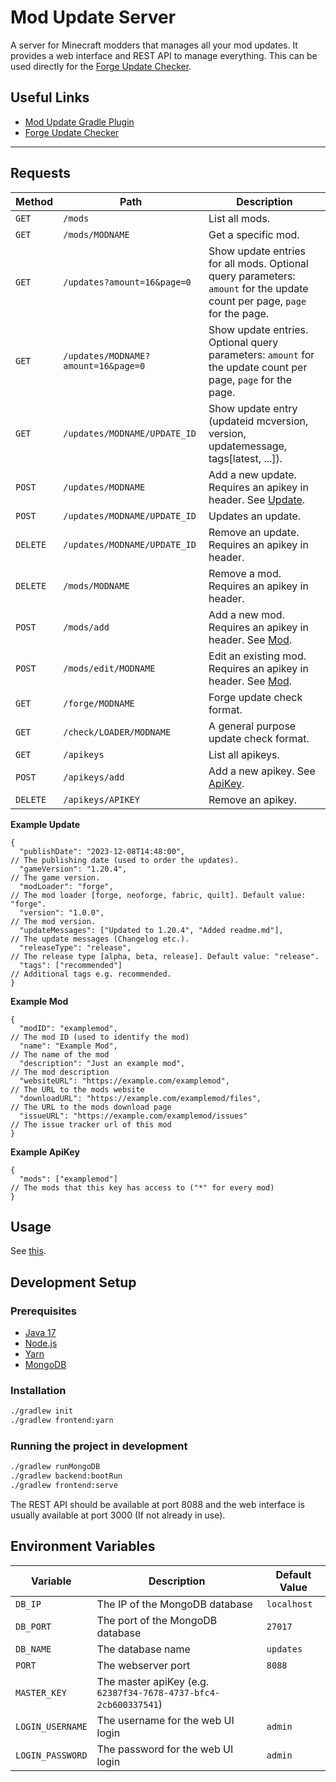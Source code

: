 # Mod Update Server

A server for Minecraft modders that manages all your mod updates.
It provides a web interface and REST API to manage everything.
This can be used directly for the [Forge Update Checker](https://docs.minecraftforge.net/en/1.20.x/misc/updatechecker/).

## Useful Links

- [Mod Update Gradle Plugin](https://github.com/henkelmax/mod-update-plugin)
- [Forge Update Checker](https://docs.minecraftforge.net/en/1.20.x/misc/updatechecker/)

---

## Requests

| Method   | Path                                | Description                                                                                                               |
|----------|-------------------------------------|---------------------------------------------------------------------------------------------------------------------------|
| `GET`    | `/mods`                             | List all mods.                                                                                                            |
| `GET`    | `/mods/MODNAME`                     | Get a specific mod.                                                                                                       |
| `GET`    | `/updates?amount=16&page=0`         | Show update entries for all mods. Optional query parameters: `amount` for the update count per page, `page` for the page. |
| `GET`    | `/updates/MODNAME?amount=16&page=0` | Show update entries. Optional query parameters: `amount` for the update count per page, `page` for the page.              |
| `GET`    | `/updates/MODNAME/UPDATE_ID`        | Show update entry (updateid mcversion, version, updatemessage, tags[latest, ...]).                                        |
| `POST`   | `/updates/MODNAME`                  | Add a new update. Requires an apikey in header. See [Update](#update).                                                    |
| `POST`   | `/updates/MODNAME/UPDATE_ID`        | Updates an update.                                                                                                        |
| `DELETE` | `/updates/MODNAME/UPDATE_ID`        | Remove an update. Requires an apikey in header.                                                                           |
| `DELETE` | `/mods/MODNAME`                     | Remove a mod. Requires an apikey in header.                                                                               |
| `POST`   | `/mods/add`                         | Add a new mod. Requires an apikey in header. See [Mod](#mod).                                                             |
| `POST`   | `/mods/edit/MODNAME`                | Edit an existing mod. Requires an apikey in header. See [Mod](#mod).                                                      |
| `GET`    | `/forge/MODNAME`                    | Forge update check format.                                                                                                |
| `GET`    | `/check/LOADER/MODNAME`             | A general purpose update check format.                                                                                    |
| `GET`    | `/apikeys`                          | List all apikeys.                                                                                                         |
| `POST`   | `/apikeys/add`                      | Add a new apikey. See [ApiKey](#apikey).                                                                                  |
| `DELETE` | `/apikeys/APIKEY`                   | Remove an apikey.                                                                                                         |

**Example Update**

```json5
{
  "publishDate": "2023-12-08T14:48:00",                               // The publishing date (used to order the updates).
  "gameVersion": "1.20.4",                                            // The game version.
  "modLoader": "forge",                                               // The mod loader [forge, neoforge, fabric, quilt]. Default value: "forge".
  "version": "1.0.0",                                                 // The mod version.
  "updateMessages": ["Updated to 1.20.4", "Added readme.md"],         // The update messages (Changelog etc.).
  "releaseType": "release",                                           // The release type [alpha, beta, release]. Default value: "release".
  "tags": ["recommended"]                                             // Additional tags e.g. recommended.
}
```

**Example Mod**

```json5
{
  "modID": "examplemod",                                              // The mod ID (used to identify the mod)
  "name": "Example Mod",                                              // The name of the mod
  "description": "Just an example mod",                               // The mod description
  "websiteURL": "https://example.com/examplemod",                     // The URL to the mods website
  "downloadURL": "https://example.com/examplemod/files",              // The URL to the mods download page
  "issueURL": "https://example.com/examplemod/issues"                 // The issue tracker url of this mod
}
```

**Example ApiKey**

```json5
{
  "mods": ["examplemod"]                                                // The mods that this key has access to ("*" for every mod)
}
```

## Usage

See [this](docker_compose.md).

## Development Setup

### Prerequisites

- [Java 17](https://www.oracle.com/java/technologies/downloads/#java17)
- [Node.js](https://nodejs.org/)
- [Yarn](https://yarnpkg.com/)
- [MongoDB](https://www.mongodb.com/)

### Installation

```sh
./gradlew init
./gradlew frontend:yarn
```

### Running the project in development

```sh
./gradlew runMongoDB
./gradlew backend:bootRun
./gradlew frontend:serve
```


The REST API should be available at port 8088
and the web interface is usually available at port 3000 (If not already in use).

## Environment Variables

| Variable         | Description                                                     | Default Value |
|------------------|-----------------------------------------------------------------|---------------|
| `DB_IP`          | The IP of the MongoDB database                                  | `localhost`   |
| `DB_PORT`        | The port of the MongoDB database                                | `27017`       |
| `DB_NAME`        | The database name                                               | `updates`     |
| `PORT`           | The webserver port                                              | `8088`        |
| `MASTER_KEY`     | The master apiKey (e.g. `62387f34-7678-4737-bfc4-2cb600337541`) |               |
| `LOGIN_USERNAME` | The username for the web UI login                               | `admin`       |
| `LOGIN_PASSWORD` | The password for the web UI login                               | `admin`       |


